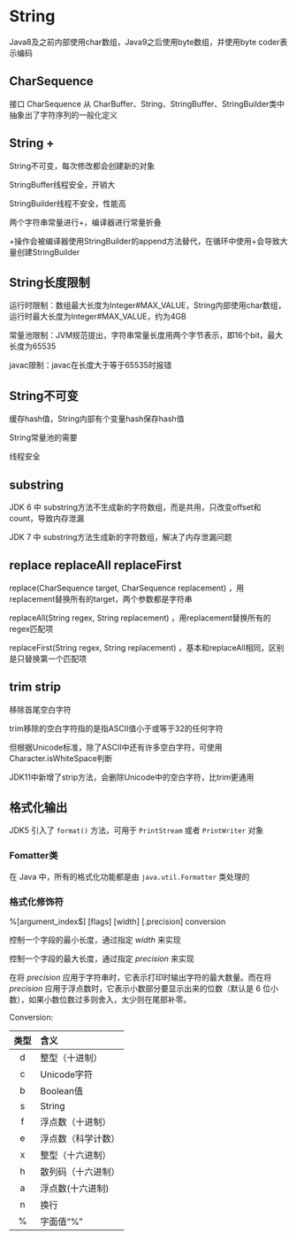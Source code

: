 # String

Java8及之前内部使用char数组，Java9之后使用byte数组，并使用byte coder表示编码

## CharSequence

接口 CharSequence 从 CharBuffer、String、StringBuffer、StringBuilder类中抽象出了字符序列的一般化定义

## String +

String不可变，每次修改都会创建新的对象

StringBuffer线程安全，开销大

StringBuilder线程不安全，性能高

两个字符串常量进行+，编译器进行常量折叠

+操作会被编译器使用StringBuilder的append方法替代，在循环中使用+会导致大量创建StringBuilder

## String长度限制

运行时限制：数组最大长度为Integer#MAX_VALUE，String内部使用char数组，运行时最大长度为Integer#MAX_VALUE，约为4GB

常量池限制：JVM规范提出，字符串常量长度用两个字节表示，即16个bit，最大长度为65535

javac限制：javac在长度大于等于65535时报错

## String不可变

缓存hash值，String内部有个变量hash保存hash值

String常量池的需要

线程安全

## substring

JDK 6 中 substring方法不生成新的字符数组，而是共用，只改变offset和count，导致内存泄漏

JDK 7 中 substring方法生成新的字符数组，解决了内存泄漏问题

## replace  replaceAll  replaceFirst

replace(CharSequence target, CharSequence replacement) ，用replacement替换所有的target，两个参数都是字符串

replaceAll(String regex, String replacement) ，用replacement替换所有的regex匹配项

replaceFirst(String regex, String replacement) ，基本和replaceAll相同，区别是只替换第一个匹配项

## trim  strip

移除首尾空白字符

trim移除的空白字符指的是指ASCII值小于或等于32的任何字符

但根据Unicode标准，除了ASCII中还有许多空白字符，可使用Character.isWhiteSpace判断

JDK11中新增了strip方法，会删除Unicode中的空白字符，比trim更通用

## 格式化输出

JDK5 引入了 `format()` 方法，可用于 `PrintStream` 或者 `PrintWriter` 对象

### Fomatter类

在 Java 中，所有的格式化功能都是由 `java.util.Formatter` 类处理的

### 格式化修饰符

%\[argument_index$\]  \[flags\]  \[width\]  \[.precision\]  conversion 

控制一个字段的最小长度，通过指定 *width* 来实现

控制一个字段的最大长度，通过指定 *precision* 来实现

在将 *precision* 应用于字符串时，它表示打印时输出字符的最大数量。而在将 *precision* 应用于浮点数时，它表示小数部分要显示出来的位数（默认是 6 位小数），如果小数位数过多则舍入，太少则在尾部补零。

Conversion:

| 类型 | 含义               |
| :--: | :----------------- |
|  d   | 整型（十进制）     |
|  c   | Unicode字符        |
|  b   | Boolean值          |
|  s   | String             |
|  f   | 浮点数（十进制）   |
|  e   | 浮点数（科学计数） |
|  x   | 整型（十六进制）   |
|  h   | 散列码（十六进制） |
|  a   | 浮点数(十六进制)   |
|  n   | 换行               |
|  %   | 字面值“%”          |
